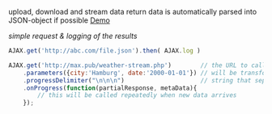 
upload, download and stream data
return data is automatically parsed into JSON-object if possible
[Demo](http://lib.max.pub/ajax.js)

*simple request & logging of the results*
```javascript
AJAX.get('http://abc.com/file.json').then( AJAX.log )
```


```javascript
AJAX.get('http://max.pub/weather-stream.php')        // the URL to call
    .parameters({city:'Hamburg', date:'2000-01-01'}) // will be transformed into a url-query-string
    .progressDelimiter("\n\n\n")                     // string that separates the chunks
    .onProgress(function(partialResponse, metaData){
        // this will be called repeatedly when new data arrives
    });
```

